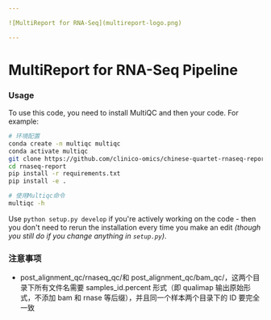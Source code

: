 ```yaml
---

![MultiReport for RNA-Seq](multireport-logo.png)

---
```


# MultiReport for RNA-Seq Pipeline

### Usage

To use this code, you need to install MultiQC and then your code. For example:

```bash
# 环境配置
conda create -n multiqc multiqc
conda activate multiqc
git clone https://github.com/clinico-omics/chinese-quartet-rnaseq-report.git
cd rnaseq-report
pip install -r requirements.txt
pip install -e .

# 使用Multiqc命令
multiqc -h
```

Use `python setup.py develop` if you're actively working on the code - then you don't need to rerun the installation every time you make an edit _(though you still do if you change anything in `setup.py`)_.

### 注意事项

- post_alignment_qc/rnaseq_qc/和 post_alignment_qc/bam_qc/，这两个目录下所有文件名需要 samples_id.percent 形式（即 qualimap 输出原始形式，不添加 bam 和 rnase 等后缀），并且同一个样本两个目录下的 ID 要完全一致
